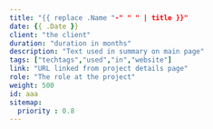 ```yaml
---
title: "{{ replace .Name "-" " " | title }}"
date: {{ .Date }}
client: "the client"
duration: "duration in months"
description: "Text used in summary on main page"
tags: ["techtags","used","in","website"]
link: "URL linked from project details page"
role: "The role at the project"
weight: 500
id: aaa
sitemap:
  priority : 0.8
---
```

